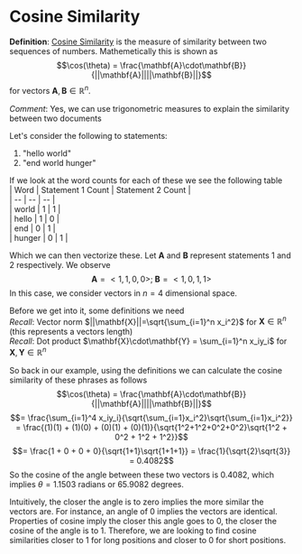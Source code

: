 # Cosine Similarity

**Definition**: [Cosine Similarity](https://en.wikipedia.org/wiki/Cosine_similarity) is the measure of similarity between two sequences of numbers.  Mathemetically this is shown as
$$\cos(\theta) = \frac{\mathbf{A}\cdot\mathbf{B}}{||\mathbf{A}||||\mathbf{B}||}$$
for vectors $\mathbf{A},\mathbf{B}\in\mathbb{R}^n$.

*Comment*: Yes, we can use trigonometric measures to explain the similarity between two documents

Let's consider the following to statements:  
1. "hello world"  
2. "end world hunger"  

If we look at the word counts for each of these we see the following table  
| Word | Statement 1 Count | Statement 2 Count |  
| -- | -- | -- |  
| world | 1 | 1 |  
| hello | 1 | 0 |  
| end | 0 | 1 |  
| hunger | 0 | 1 |   

Which we can then vectorize these.  Let $\mathbf{A}$ and $\mathbf{B}$ represent statements 1 and 2 respectively.  We observe
$$\mathbf{A} = <1,1,0,0>;\; \mathbf{B} = <1,0,1,1>$$
In this case, we consider vectors in $n=4$ dimensional space.

Before we get into it, some definitions we need  
*Recall*: Vector norm $||\mathbf{X}||=\sqrt{\sum_{i=1}^n x_i^2}$ for $\mathbf{X}\in\mathbb{R}^n$ (this represents a vectors length)  
*Recall*: Dot product $\mathbf{X}\cdot\mathbf{Y} = \sum_{i=1}^n x_iy_i$ for $\mathbf{X},\mathbf{Y}\in\mathbb{R}^n$  

So back in our example, using the definitions we can calculate the cosine similarity of these phrases as follows
$$\cos(\theta) = \frac{\mathbf{A}\cdot\mathbf{B}}{||\mathbf{A}||||\mathbf{B}||}$$
$$= \frac{\sum_{i=1}^4 x_iy_i}{\sqrt{\sum_{i=1}x_i^2}\sqrt{\sum_{i=1}x_i^2}} = \frac{(1)(1) + (1)(0) + (0)(1) + (0)(1)}{\sqrt{1^2+1^2+0^2+0^2}\sqrt{1^2 + 0^2 + 1^2 + 1^2}}$$
$$= \frac{1 + 0 + 0 + 0}{\sqrt{1+1}\sqrt{1+1+1}} = \frac{1}{\sqrt{2}\sqrt{3}} = 0.4082$$
So the cosine of the angle between these two vectors is $0.4082$, which implies $\theta=1.1503$ radians or $65.9082$ degrees.

Intuitively, the closer the angle is to zero implies the more similar the vectors are.  For instance, an angle of 0 implies the vectors are identical.  Properties of cosine imply the closer this angle goes to 0, the closer the cosine of the angle is to 1.  Therefore, we are looking to find cosine similarities closer to 1 for long positions and closer to 0 for short positions.